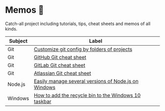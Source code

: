 # Memos 💭

Catch-all project including tutorials, tips, cheat sheets and memos of all kinds.

| Subject | Label                                                                                                                            |
| ------- | -------------------------------------------------------------------------------------------------------------------------------- |
| Git     | [Customize git config by folders of projects](./git/customize_git_config_by_folders_of_projects/README.md)                       |
| Git     | [GitHub Git cheat sheet](./git/github_git_cheat_sheet/github-git-cheat-sheet.pdf)                                                |
| Git     | [GitLab Git cheat sheet](./git/gitlab_git_cheat_sheet/gitlab-git-cheat-sheet.pdf)                                                |
| Git     | [Atlassian Git cheat sheet](./git/atlassian_git_cheat_sheet/atlassian-git-cheat-sheet.pdf)                                       |
| Node.js | [Easily manage several versions of Node.js on Windows](./nodejs/easily_manage_several_versions_of_nodejs_on_windows/README.md)   |
| Windows | [How to add the recycle bin to the Windows 10 taskbar](./windows/how_to_add_the_recycle_bin_to_the_windows_10_taskbar/README.md) |
